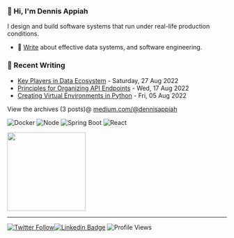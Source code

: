### 👋 Hi, I'm Dennis Appiah

I design and build software systems that run under real-life production conditions.

- 📝 [Write](https://medium.com/@dennisappiah) about effective data systems, and software engineering.
<!-- - 🌱 [Learning](https://github.com/dennisappiahALX/100DaysOfCode) - Currently learning Data Structures and Algorithms with Java. -->

### 📝 Recent Writing

<!-- writing starts -->
* [Key Players in Data Ecosystem](https://medium.com/@dennisappiah/key-players-in-data-ecosystem-e6dc574004b) - Saturday, 27 Aug 2022
* [Principles for Organizing API Endpoints](https://medium.com/@dennisappiah/principles-for-organizing-api-endpoints-895b6e5efe3) - Wed, 17 Aug 2022
* [Creating Virtual Environments in Python](https://medium.com/p/257ec7e7f434) - Fri, 05 Aug 2022

View the archives (3 posts)@ [medium.com/@dennisappiah](https://medium.com/@dennisappiah)

<p>
  <img alt="Docker" src="https://img.shields.io/badge/-Docker-46a2f1?style=flat-square&logo=docker&logoColor=white" />
  <img alt="Node" src="https://img.shields.io/badge/Node.js-43853D?style=flat-square&logo=node.js&logoColor=white" />
  <img alt="Spring Boot" src="https://img.shields.io/badge/Spring-6DB33F?style=flat-square&logo=spring&logoColor=white" />
  <img alt="React" src="https://img.shields.io/badge/React-20232A?style=flat-square&logo=react&logoColor=61DAFB" />
<!--    <img alt="Amazon AWS" src="https://img.shields.io/badge/Amazon_AWS-FF9900?style=flat-square&logo=amazonaws&logoColor=white" /> -->
</p>

<p>
  <img height="180px" align="center" src="https://github-readme-stats.vercel.app/api?username=dennisappiahALX&show_icons=true&hide_border&layout=compact" />
</p>

<!-- writing ends -->
---
[![Twitter Follow](https://img.shields.io/twitter/follow/dennisapiah?label=Follow&style=social)](https://twitter.com/kofi_tech)[![Linkedin Badge](https://img.shields.io/badge/-LinkedIn-0e76a8?style=flat-square&logo=Linkedin&logoColor=white)](https://www.linkedin.com/in/dennisappiah) ![Profile Views](https://gpvc.arturio.dev/dennisappiahALX) 

